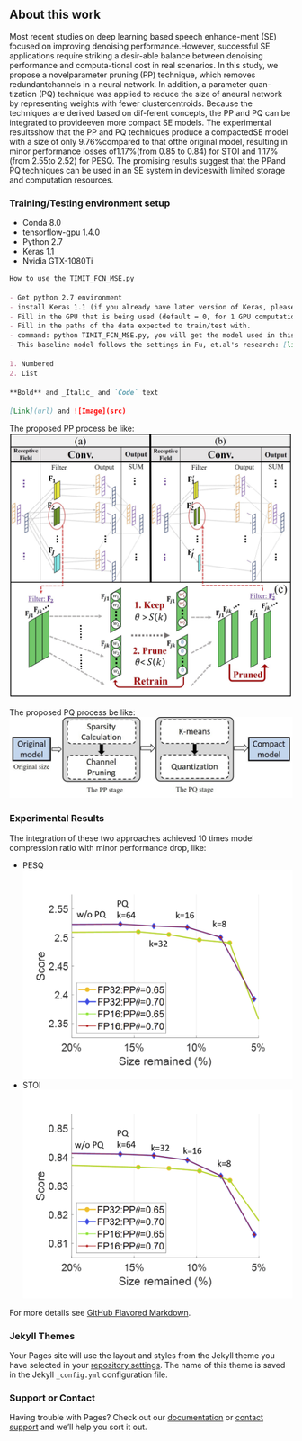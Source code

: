 ## About this work

Most recent studies on deep learning based speech enhance-ment  (SE)  focused  on  improving  denoising  performance.However, successful SE applications require striking a desir-able  balance  between  denoising  performance  and  computa-tional cost in real scenarios. In this study, we propose a novelparameter pruning (PP) technique, which removes redundantchannels in a neural network.  In addition, a parameter quan-tization (PQ) technique was applied to reduce the size of aneural  network  by  representing  weights  with  fewer  clustercentroids.  Because the techniques are derived based on dif-ferent concepts, the PP and PQ can be integrated to provideeven  more  compact  SE  models.   The  experimental  resultsshow  that  the  PP  and  PQ  techniques  produce  a  compactedSE  model  with  a  size  of  only  9.76%compared  to  that  ofthe original model, resulting in minor performance losses of1.17%(from 0.85 to 0.84) for STOI and 1.17%(from 2.55to 2.52) for PESQ. The promising results suggest that the PPand PQ techniques can be used in an SE system in deviceswith limited storage and computation resources.

### Training/Testing environment setup

- Conda 8.0
- tensorflow-gpu 1.4.0
- Python 2.7
- Keras 1.1
- Nvidia GTX-1080Ti

```markdown
How to use the TIMIT_FCN_MSE.py

- Get python 2.7 environment
- install Keras 1.1 (if you already have later version of Keras, please reinstall this version). 
- Fill in the GPU that is being used (default = 0, for 1 GPU computation resource, -1 for no CPU computation resource).
- Fill in the paths of the data expected to train/test with.
- command: python TIMIT_FCN_MSE.py, you will get the model used in this work.
- This baseline model follows the settings in Fu, et.al's research: [link](https://github.com/JasonSWFu/End-to-end-waveform-utterance-enhancement)

1. Numbered
2. List

**Bold** and _Italic_ and `Code` text

[Link](url) and ![Image](src)
```

The proposed PP process be like:
![image](https://github.com/WilliamYu1993/ICSE/blob/master/pruning_overall.png)

The proposed PQ process be like:
![image](https://github.com/WilliamYu1993/ICSE/blob/master/process.png)

### Experimental Results
The integration of these two approaches achieved 10 times model compression ratio with minor performance drop, like:
- PESQ
![image](https://github.com/WilliamYu1993/ICSE/blob/master/FP1632_pesq.png)
- STOI
![image](https://github.com/WilliamYu1993/ICSE/blob/master/FP1632_stoi.png)


For more details see [GitHub Flavored Markdown](https://guides.github.com/features/mastering-markdown/).

### Jekyll Themes

Your Pages site will use the layout and styles from the Jekyll theme you have selected in your [repository settings](https://github.com/WilliamYu1993/ICSE/settings). The name of this theme is saved in the Jekyll `_config.yml` configuration file.

### Support or Contact

Having trouble with Pages? Check out our [documentation](https://help.github.com/categories/github-pages-basics/) or [contact support](https://github.com/contact) and we’ll help you sort it out.
